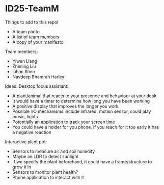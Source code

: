 # ID25-TeamM

Things to add to this repo!
- A team photo
- A list of team members
- A copy of your manifesto


Team members:
- Yiwen Liang
- Zhiming Liu
- Lihan Shen
- Navdeep Bhamrah Harley


Ideas:
Desktop focus assistant:
- A plant/animal that reacts to your presence and behaviour at your desk
- It would have a timer to determine how long you have been working
- A positive display that improves the longer you work
- Possible I/O mechanisms include infrared, motion sensor, could play music, lights
- Potentially an application to track your screen time
- You could have a holder for you phone, if you reach for it too early it has a negative reaction

Interactive plant pot:
- Sensors to measure air and soil humidity
- Maybe an LDR to detect sunlight
- If we specify the plant beforehand, it could have a frame/structure to grow it in
- Sensors to monitor plant health?
- Phone application to interact with it